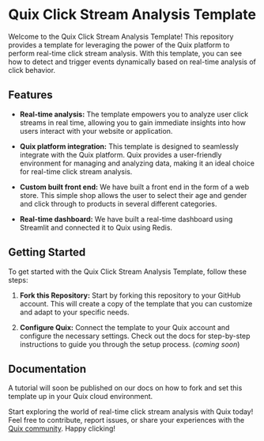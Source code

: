 # Quix Click Stream Analysis Template

Welcome to the Quix Click Stream Analysis Template! This repository provides a template for leveraging the power of the Quix platform to perform real-time click stream analysis. With this template, you can see how to detect and trigger events dynamically based on real-time analysis of click behavior.

## Features

- **Real-time analysis:** The template empowers you to analyze user click streams in real time, allowing you to gain immediate insights into how users interact with your website or application.

- **Quix platform integration:** This template is designed to seamlessly integrate with the Quix platform. Quix provides a user-friendly environment for managing and analyzing data, making it an ideal choice for real-time click stream analysis.

- **Custom built front end:** We have built a front end in the form of a web store. This simple shop allows the user to select their age and gender and click through to products in several different categories.

- **Real-time dashboard:** We have built a real-time dashboard using Streamlit and connected it to Quix using Redis.

## Getting Started

To get started with the Quix Click Stream Analysis Template, follow these steps:

1. **Fork this Repository:** Start by forking this repository to your GitHub account. This will create a copy of the template that you can customize and adapt to your specific needs.

2. **Configure Quix:** Connect the template to your Quix account and configure the necessary settings. Check out the docs for step-by-step instructions to guide you through the setup process. (*coming soon*)

## Documentation

A tutorial will soon be published on our docs on how to fork and set this template up in your Quix cloud environment.

Start exploring the world of real-time click stream analysis with Quix today! Feel free to contribute, report issues, or share your experiences with the [Quix community](https://join.slack.com/t/stream-processing/shared_invite/zt-26z0j0rmc-ErYLXaGVa4OaKGagznSjlw). Happy clicking!
